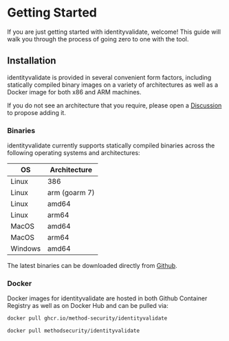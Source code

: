 # Getting Started

If you are just getting started with identityvalidate, welcome! This guide will walk you through the process of going zero to one with the tool.

## Installation

identityvalidate is provided in several convenient form factors, including statically compiled binary images on a variety of architectures as well as a Docker image for both x86 and ARM machines.

If you do not see an architecture that you require, please open a [Discussion](https://method-security.github.io/community/contribute/discussions.html) to propose adding it.

### Binaries

identityvalidate currently supports statically compiled binaries across the following operating systems and architectures:

| OS      | Architecture  |
| ------- | ------------- |
| Linux   | 386           |
| Linux   | arm (goarm 7) |
| Linux   | amd64         |
| Linux   | arm64         |
| MacOS   | amd64         |
| MacOS   | arm64         |
| Windows | amd64         |

The latest binaries can be downloaded directly from [Github](https://github.com/Method-Security/identityvalidate/releases/latest).

### Docker

Docker images for identityvalidate are hosted in both Github Container Registry as well as on Docker Hub and can be pulled via:

```bash
docker pull ghcr.io/method-security/identityvalidate
```

```bash
docker pull methodsecurity/identityvalidate
```
